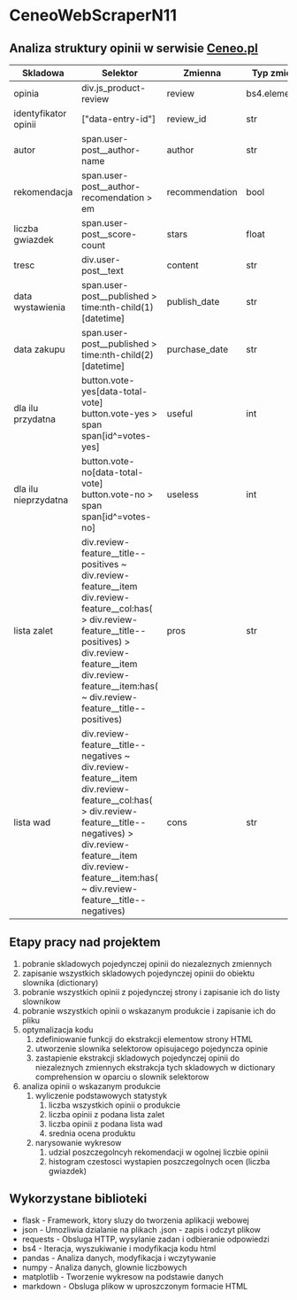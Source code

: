 # CeneoWebScraperN11

## Analiza struktury opinii w serwisie [Ceneo.pl](https://www.ceneo.pl/)

|Skladowa|Selektor|Zmienna|Typ zmiennej|
|--------|--------|-------|------------|
|opinia|div.js_product-review|review|bs4.element.Tag|
|identyfikator opinii|\["data-entry-id"\]|review_id|str|
|autor|span.user-post__author-name|author|str|
|rekomendacja|span.user-post__author-recomendation > em|recommendation|bool|
|liczba gwiazdek|span.user-post__score-count|stars|float|
|tresc|div.user-post__text|content|str|
|data wystawienia|span.user-post__published > time:nth-child(1)\[datetime\]|publish_date|str|
|data zakupu|span.user-post__published > time:nth-child(2)\[datetime\]|purchase_date|str|
|dla ilu przydatna|button.vote-yes\[data-total-vote\]<br>button.vote-yes > span<br>span\[id^=votes-yes\]|useful|int|
|dla ilu nieprzydatna|button.vote-no\[data-total-vote\]<br>button.vote-no > span<br>span\[id^=votes-no\]|useless|int|
|lista zalet|div.review-feature__title--positives ~ div.review-feature__item <br>div.review-feature__col:has( > div.review-feature__title--positives) > div.review-feature__item<br>div.review-feature__item:has( ~ div.review-feature__title--positives)|pros|str|
|lista wad|div.review-feature__title--negatives ~ div.review-feature__item <br>div.review-feature__col:has( > div.review-feature__title--negatives) > div.review-feature__item<br>div.review-feature__item:has( ~ div.review-feature__title--negatives)|cons|str|

## Etapy pracy nad projektem
1) pobranie skladowych pojedynczej opinii do niezaleznych zmiennych<br>
2) zapisanie wszystkich skladowych pojedynczej opinii do obiektu slownika (dictionary)<br>
3) pobranie wszystkich opinii z pojedynczej strony i zapisanie ich do listy slownikow<br>
4) pobranie wszystkich opinii o wskazanym produkcie i zapisanie ich do pliku<br>
5) optymalizacja kodu<br>
    1) zdefiniowanie funkcji do ekstrakcji elementow strony HTML<br>
    2) utworzenie slownika selektorow opisujacego pojedyncza opinie<br>
    3) zastapienie ekstrakcji skladowych pojedynczej opinii do niezaleznych zmiennych ekstrakcja tych skladowych w dictionary comprehension w oparciu o slownik selektorow<br>
6) analiza opinii o wskazanym produkcie<br>
    1) wyliczenie podstawowych statystyk<br>
        1) liczba wszystkich opinii o produkcie<br>
        2) liczba opinii z podana lista zalet<br>
        3) liczba opinii z podana lista wad<br>
        4) srednia ocena produktu<br>
    2) narysowanie wykresow<br>
        1) udzial poszczegolncyh rekomendacji w ogolnej liczbie opinii<br>
        2) histogram czestosci wystapien poszczegolnych ocen (liczba gwiazdek)<br>

## Wykorzystane biblioteki

- flask - Framework, ktory sluzy do tworzenia aplikacji webowej<br>
- json - Umozliwia dzialanie na plikach .json - zapis i odczyt plikow<br>
- requests - Obsluga HTTP, wysylanie zadan i odbieranie odpowiedzi<br>
- bs4 - Iteracja, wyszukiwanie i modyfikacja kodu html<br>
- pandas - Analiza danych, modyfikacja i wczytywanie<br>
- numpy - Analiza danych, glownie liczbowych<br>
- matplotlib - Tworzenie wykresow na podstawie danych<br>
- markdown - Obsluga plikow w uproszczonym formacie HTML<br>

